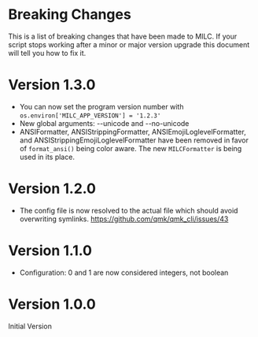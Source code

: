 # Breaking Changes

This is a list of breaking changes that have been made to MILC. If your script stops working after a minor or major version upgrade this document will tell you how to fix it.

# Version 1.3.0

* You can now set the program version number with `os.environ['MILC_APP_VERSION'] = '1.2.3'`
* New global arguments: --unicode and --no-unicode
* ANSIFormatter, ANSIStrippingFormatter, ANSIEmojiLoglevelFormatter, and ANSIStrippingEmojiLoglevelFormatter have been removed in favor of `format_ansi()` being color aware. The new `MILCFormatter` is being used in its place.

# Version 1.2.0

* The config file is now resolved to the actual file which should avoid overwriting symlinks. <https://github.com/qmk/qmk_cli/issues/43>

# Version 1.1.0

* Configuration: 0 and 1 are now considered integers, not boolean

# Version 1.0.0

Initial Version
